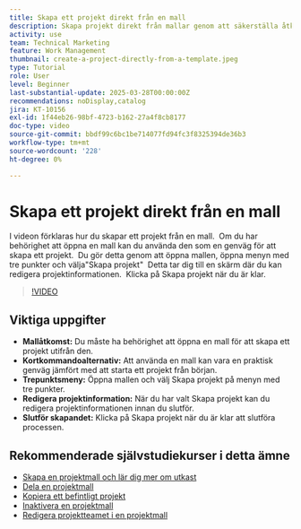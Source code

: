 ```yaml
---
title: Skapa ett projekt direkt från en mall
description: Skapa projekt direkt från mallar genom att säkerställa åtkomsträttigheter, använd menyn med tre punkter för att välja"Skapa projekt", redigera projektinformationen efter behov och slutföra processen för att få ett effektivt inställningsalternativ.
activity: use
team: Technical Marketing
feature: Work Management
thumbnail: create-a-project-directly-from-a-template.jpeg
type: Tutorial
role: User
level: Beginner
last-substantial-update: 2025-03-28T00:00:00Z
recommendations: noDisplay,catalog
jira: KT-10156
exl-id: 1f44eb26-98bf-4723-b162-27a4f8cb8177
doc-type: video
source-git-commit: bbdf99c6bc1be714077fd94fc3f8325394de36b3
workflow-type: tm+mt
source-wordcount: '228'
ht-degree: 0%

---
```


# Skapa ett projekt direkt från en mall

I videon förklaras hur du skapar ett projekt från en mall. &#x200B; Om du har behörighet att öppna en mall kan du använda den som en genväg för att skapa ett projekt. &#x200B; Du gör detta genom att öppna mallen, öppna menyn med tre punkter och välja&quot;Skapa projekt&quot; &#x200B; Detta tar dig till en skärm där du kan redigera projektinformationen. &#x200B; Klicka på Skapa projekt när du är klar. &#x200B;

>[!VIDEO](https://video.tv.adobe.com/v/3456013/?quality=12&learn=on&enablevpops=1)

## Viktiga uppgifter

* **Mallåtkomst:** Du måste ha behörighet att öppna en mall för att skapa ett projekt utifrån den. &#x200B;
* **Kortkommandoalternativ:** Att använda en mall kan vara en praktisk genväg jämfört med att starta ett projekt från början. &#x200B;
* **Trepunktsmeny:** Öppna mallen och välj Skapa projekt på menyn med tre punkter. &#x200B;
* **Redigera projektinformation:** När du har valt Skapa projekt kan du redigera projektinformationen innan du slutför. &#x200B;
* **Slutför skapandet:** Klicka på Skapa projekt när du är klar att slutföra processen. &#x200B;


## Rekommenderade självstudiekurser i detta ämne

* [Skapa en projektmall och lär dig mer om utkast](/help/manage-work/create-and-manage-project-templates/create-a-project-template.md)
* [Dela en projektmall](/help/manage-work/create-and-manage-project-templates/share-a-project-template.md)
* [Kopiera ett befintligt projekt](/help/manage-work/manage-projects/copy-an-existing-project.md)
* [Inaktivera en projektmall](/help/manage-work/create-and-manage-project-templates/deactivate-a-project-template.md)
* [Redigera projektteamet i en projektmall](/help/manage-work/create-and-manage-project-templates/edit-the-project-team-in-a-project-template.md)
